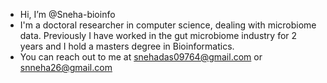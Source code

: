 -  Hi, I’m @Sneha-bioinfo 
-  I'm a doctoral researcher in computer science, dealing with microbiome data. Previously I have worked in the gut microbiome industry for 2 years and I hold a masters degree in Bioinformatics.
-  You can reach out to me at snehadas09764@gmail.com or snneha26@gmail.com

<!---
Sneha-bioinfo/Sneha-bioinfo is a ✨ special ✨ repository because its `README.md` (this file) appears on your GitHub profile.
You can click the Preview link to take a look at your changes.
--->
